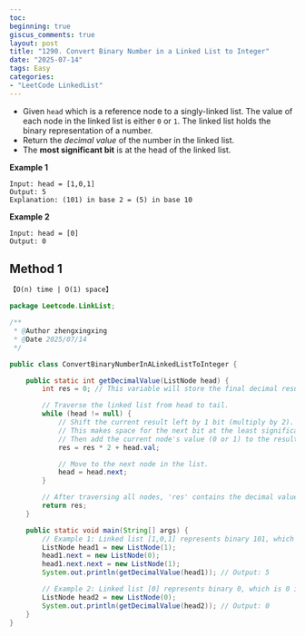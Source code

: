 ```yaml
---
toc:
beginning: true
giscus_comments: true
layout: post
title: "1290. Convert Binary Number in a Linked List to Integer"
date: "2025-07-14"
tags: Easy
categories:
- "LeetCode LinkedList"
---
```


- Given `head` which is a reference node to a singly-linked list. The value of each node in the linked list is either `0` or `1`. The linked list holds the binary representation of a number.
- Return the *decimal value* of the number in the linked list.
- The **most significant bit** is at the head of the linked list.

**Example 1**

```
Input: head = [1,0,1]
Output: 5
Explanation: (101) in base 2 = (5) in base 10
```

**Example 2**

```
Input: head = [0]
Output: 0
```

## Method 1

```tex
【O(n) time | O(1) space】
```

```java
package Leetcode.LinkList;

/**
 * @Author zhengxingxing
 * @Date 2025/07/14
 */

public class ConvertBinaryNumberInALinkedListToInteger {

    public static int getDecimalValue(ListNode head) {
        int res = 0; // This variable will store the final decimal result.

        // Traverse the linked list from head to tail.
        while (head != null) {
            // Shift the current result left by 1 bit (multiply by 2).
            // This makes space for the next bit at the least significant position.
            // Then add the current node's value (0 or 1) to the result.
            res = res * 2 + head.val;

            // Move to the next node in the list.
            head = head.next;
        }

        // After traversing all nodes, 'res' contains the decimal value.
        return res;
    }

    public static void main(String[] args) {
        // Example 1: Linked list [1,0,1] represents binary 101, which is 5 in decimal.
        ListNode head1 = new ListNode(1);
        head1.next = new ListNode(0);
        head1.next.next = new ListNode(1);
        System.out.println(getDecimalValue(head1)); // Output: 5

        // Example 2: Linked list [0] represents binary 0, which is 0 in decimal.
        ListNode head2 = new ListNode(0);
        System.out.println(getDecimalValue(head2)); // Output: 0
    }
}

```






